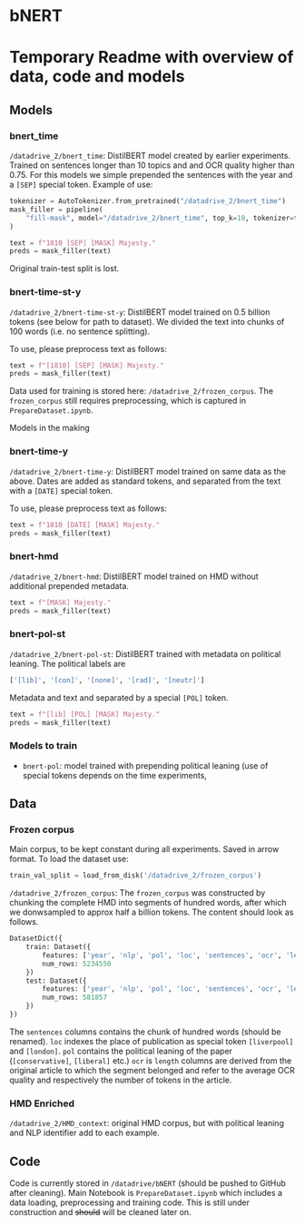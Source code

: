 # bNERT

# Temporary Readme with overview of data, code and models

## Models

### bnert_time

`/datadrive_2/bnert_time`: DistilBERT model created by earlier experiments. Trained on sentences longer than 10 topics and and OCR quality higher than 0.75. For this models we simple prepended the sentences with the year and a `[SEP]` special token. Example of use:

```python
tokenizer = AutoTokenizer.from_pretrained("/datadrive_2/bnert_time")
mask_filler = pipeline(
    "fill-mask", model="/datadrive_2/bnert_time", top_k=10, tokenizer=tokenizer
)

text = f"1810 [SEP] [MASK] Majesty."
preds = mask_filler(text)
```

Original train-test split is lost. 

### bnert-time-st-y

`/datadrive_2/bnert-time-st-y`: DistilBERT model trained on 0.5 billion tokens (see below for path to dataset). We divided the text into chunks of 100 words (i.e. no sentence splitting). 

To use, please preprocess text as follows:
```python
text = f"[1810] [SEP] [MASK] Majesty."
preds = mask_filler(text)
```

Data used for training is stored here: `/datadrive_2/frozen_corpus`. The `frozen_corpus` still requires preprocessing, which is captured in `PrepareDataset.ipynb`.

Models in the making

### bnert-time-y

`/datadrive_2/bnert-time-y`: DistilBERT model trained on same data as the above. Dates are added as standard tokens, and separated from the text with a `[DATE]` special token.

To use, please preprocess text as follows:
```python
text = f"1810 [DATE] [MASK] Majesty."
preds = mask_filler(text)
```

### bnert-hmd

`/datadrive_2/bnert-hmd`: DistilBERT model trained on HMD without additional prepended metadata. 

```python
text = f"[MASK] Majesty."
preds = mask_filler(text)
```

### bnert-pol-st

`/datadrive_2/bnert-pol-st`: DistilBERT trained with metadata on political leaning. The political labels are
```python
['[lib]', '[con]', '[none]', '[rad]', '[neutr]']
```
Metadata and text and separated by a special `[POL]` token.


```python
text = f"[lib] [POL] [MASK] Majesty."
preds = mask_filler(text)
```


### Models to train
- `bnert-pol`: model trained with prepending political leaning (use of special tokens depends on the time experiments,

## Data

### Frozen corpus

Main corpus, to be kept constant during all experiments. Saved in arrow format. To load the dataset use:

```python
train_val_split = load_from_disk('/datadrive_2/frozen_corpus')
```

`/datadrive_2/frozen_corpus`: The `frozen_corpus` was constructed by chunking the complete HMD into segments of hundred words, after which we donwsampled to approx half a billion tokens. The content should look as follows. 

```python
DatasetDict({
    train: Dataset({
        features: ['year', 'nlp', 'pol', 'loc', 'sentences', 'ocr', 'length'],
        num_rows: 5234550
    })
    test: Dataset({
        features: ['year', 'nlp', 'pol', 'loc', 'sentences', 'ocr', 'length'],
        num_rows: 581857
    })
})
```

The `sentences` columns contains the chunk of hundred words (should be renamed). `loc` indexes the place of publication as special token `[liverpool]` and `[london]`. `pol` contains the political leaning of the paper (`[conservative]`, `[liberal]` etc.)
`ocr` is `length` columns are derived from the original article to which the segment belonged and refer to the average OCR quality and respectively the number of tokens in the article. 

### HMD Enriched

`/datadrive_2/HMD_context`: original HMD corpus, but with political leaning and NLP identifier add to each example.

## Code

Code is currently stored in `/datadrive/bNERT` (should be pushed to GitHub after cleaning). Main Notebook is `PrepareDataset.ipynb` which includes a data loading, preprocessing and training code. This is still under construction and ~~should~~ will be cleaned later on.
